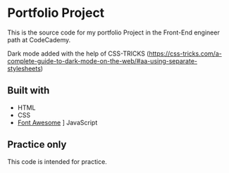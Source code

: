 # Portfolio Project

This is the source code for my portfolio Project in the Front-End engineer path at CodeCademy.

Dark mode added with the help of CSS-TRICKS (https://css-tricks.com/a-complete-guide-to-dark-mode-on-the-web/#aa-using-separate-stylesheets)



## Built with

* HTML
* CSS
* [Font Awesome](https://fontawesome.com/)
] JavaScript

## Practice only

This code is intended for practice.


